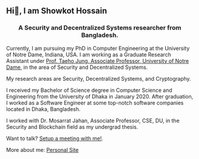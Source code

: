 ## Hi👋, I am Showkot Hossain

<!--
**showkoth/showkoth** is a ✨ _special_ ✨ repository because its `README.md` (this file) appears on your GitHub profile.

Here are some ideas to get you started:

- 🔭 I’m currently working on ...
- 🌱 I’m currently learning ...
- 👯 I’m looking to collaborate on ...
- 🤔 I’m looking for help with ...
- 💬 Ask me about ...
- 📫 How to reach me: ...
- 😄 Pronouns: ...
- ⚡ Fun fact: ...
-->

<h3 align="center">A Security and Decentralized Systems researcher from Bangladesh.</h3>

<p>Currently, I am pursuing my PhD in Computer Engineering at the University of Notre Dame, Indiana, USA. I am working as a Graduate Research Assistant under <a href="https://sites.nd.edu/taeho-jung/">Prof. Taeho Jung, Associate Professor, University of Notre Dame</a>, in the area of Security and Decentralized Systems.</p> 

 <p>My research areas are Security, Decentralized Systems, and Cryptography.</p>

 <p>I received my Bachelor of Science degree in Computer Science and Engineering from the University of Dhaka in January 2020. After graduation, I worked as a Software Engineer at some top-notch software companies located in Dhaka, Bangladesh.</p>

 <p>I worked with Dr. Mosarrat Jahan, Associate Professor, CSE, DU, in the Security and Blockchain field as my undergrad thesis.</p>

 <p>Want to talk? <a href="https://calendly.com/shossain-nd">Setup a meeting with me!</a>.</p>

<p>More about me: <a href="https://showkoth.github.io/">Personal Site</a></p>


